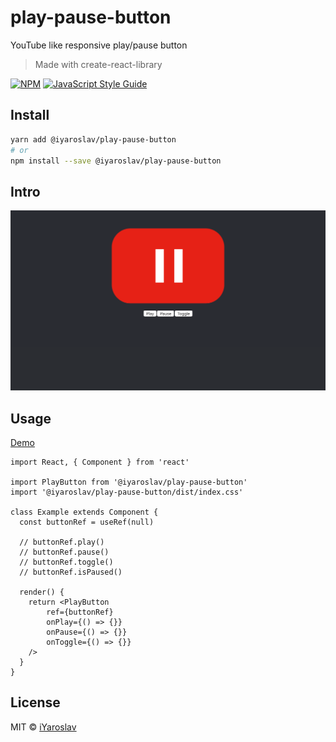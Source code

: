 # play-pause-button

YouTube like responsive play/pause button

> Made with create-react-library

[![NPM](https://img.shields.io/npm/v/@iyaroslav/play-pause-button.svg)](https://www.npmjs.com/package/@iyaroslav/play-pause-button) [![JavaScript Style Guide](https://img.shields.io/badge/code_style-standard-brightgreen.svg)](https://standardjs.com)

## Install

```bash
yarn add @iyaroslav/play-pause-button
# or
npm install --save @iyaroslav/play-pause-button
```

## Intro

<p align="center">
  <img width="600" src="https://raw.githubusercontent.com/iYaroslav/play-pause-button/master/media/example.png">
</p>

## Usage

[Demo](https://iyaroslav.github.io/play-pause-button/)

```tsx
import React, { Component } from 'react'

import PlayButton from '@iyaroslav/play-pause-button'
import '@iyaroslav/play-pause-button/dist/index.css'

class Example extends Component {
  const buttonRef = useRef(null)

  // buttonRef.play()
  // buttonRef.pause()
  // buttonRef.toggle()
  // buttonRef.isPaused()

  render() {
    return <PlayButton
        ref={buttonRef}
        onPlay={() => {}}
        onPause={() => {}}
        onToggle={() => {}}
    />
  }
}
```

## License

MIT © [iYaroslav](https://github.com/iYaroslav)
